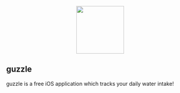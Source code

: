 <p align="center">
  <img width=128 src="https://i.ibb.co/CskrgRb/Logo.png")
</p>
  
<br>
  
## guzzle

guzzle is a free iOS application which tracks your daily water intake!
